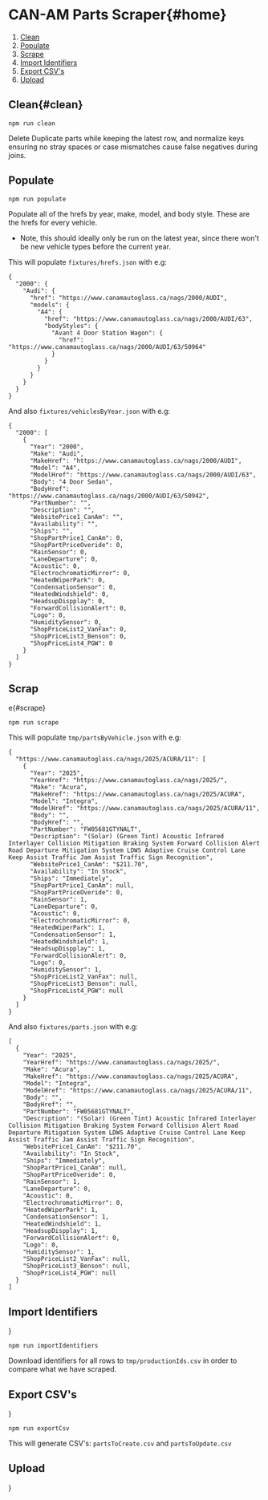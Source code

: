 # CAN-AM Parts Scraper{#home}
1. [Clean](#clean)
2. [Populate](#populate)
3. [Scrape](#scrape)
4. [Import Identifiers](#import)
5. [Export CSV's](#export)
6. [Upload](#upload)
## Clean{#clean} 

`npm run clean`

Delete Duplicate parts while keeping the latest row, and normalize keys ensuring no stray spaces or case mismatches cause false negatives during joins.
## Populate
<a name="populate"></a>
`npm run populate`

Populate all of the hrefs by year, make, model, and body style. These are the hrefs for every vehicle.
  * Note, this should ideally only be run on the latest year, since there won't be new vehicle types before the current year.

This will populate `fixtures/hrefs.json` with e.g:
```
{
  "2000": {
    "Audi": {
      "href": "https://www.canamautoglass.ca/nags/2000/AUDI",
      "models": {
        "A4": {
          "href": "https://www.canamautoglass.ca/nags/2000/AUDI/63",
          "bodyStyles": {
            "Avant 4 Door Station Wagon": {
              "href": "https://www.canamautoglass.ca/nags/2000/AUDI/63/50964"
            }
          }
        }
      }
    }
  }
}
```
And also `fixtures/vehiclesByYear.json` with e.g:
```
{
  "2000": [
    {
      "Year": "2000",
      "Make": "Audi",
      "MakeHref": "https://www.canamautoglass.ca/nags/2000/AUDI",
      "Model": "A4",
      "ModelHref": "https://www.canamautoglass.ca/nags/2000/AUDI/63",
      "Body": "4 Door Sedan",
      "BodyHref": "https://www.canamautoglass.ca/nags/2000/AUDI/63/50942",
      "PartNumber": "",
      "Description": "",
      "WebsitePrice1_CanAm": "",
      "Availability": "",
      "Ships": "",
      "ShopPartPrice1_CanAm": 0,
      "ShopPartPriceOveride": 0,
      "RainSensor": 0,
      "LaneDeparture": 0,
      "Acoustic": 0,
      "ElectrochromaticMirror": 0,
      "HeatedWiperPark": 0,
      "CondensationSensor": 0,
      "HeatedWindshield": 0,
      "HeadsupDispplay": 0,
      "ForwardCollisionAlert": 0,
      "Logo": 0,
      "HumiditySensor": 0,
      "ShopPriceList2_VanFax": 0,
      "ShopPriceList3_Benson": 0,
      "ShopPriceList4_PGW": 0
    }
  ]
}
```
## Scrap
  e{#scrape}

`npm run scrape`

This will populate `tmp/partsByVehicle.json` with e.g:
```
{
  "https://www.canamautoglass.ca/nags/2025/ACURA/11": [
    {
      "Year": "2025",
      "YearHref": "https://www.canamautoglass.ca/nags/2025/",
      "Make": "Acura",
      "MakeHref": "https://www.canamautoglass.ca/nags/2025/ACURA",
      "Model": "Integra",
      "ModelHref": "https://www.canamautoglass.ca/nags/2025/ACURA/11",
      "Body": "",
      "BodyHref": "",
      "PartNumber": "FW05681GTYNALT",
      "Description": "(Solar) (Green Tint) Acoustic Infrared Interlayer Collision Mitigation Braking System Forward Collision Alert Road Departure Mitigation System LDWS Adaptive Cruise Control Lane Keep Assist Traffic Jam Assist Traffic Sign Recognition",
      "WebsitePrice1_CanAm": "$211.70",
      "Availability": "In Stock",
      "Ships": "Immediately",
      "ShopPartPrice1_CanAm": null,
      "ShopPartPriceOveride": 0,
      "RainSensor": 1,
      "LaneDeparture": 0,
      "Acoustic": 0,
      "ElectrochromaticMirror": 0,
      "HeatedWiperPark": 1,
      "CondensationSensor": 1,
      "HeatedWindshield": 1,
      "HeadsupDispplay": 1,
      "ForwardCollisionAlert": 0,
      "Logo": 0,
      "HumiditySensor": 1,
      "ShopPriceList2_VanFax": null,
      "ShopPriceList3_Benson": null,
      "ShopPriceList4_PGW": null
    }
  ]
}
```
And also `fixtures/parts.json` with e.g:
```
[
  {
    "Year": "2025",
    "YearHref": "https://www.canamautoglass.ca/nags/2025/",
    "Make": "Acura",
    "MakeHref": "https://www.canamautoglass.ca/nags/2025/ACURA",
    "Model": "Integra",
    "ModelHref": "https://www.canamautoglass.ca/nags/2025/ACURA/11",
    "Body": "",
    "BodyHref": "",
    "PartNumber": "FW05681GTYNALT",
    "Description": "(Solar) (Green Tint) Acoustic Infrared Interlayer Collision Mitigation Braking System Forward Collision Alert Road Departure Mitigation System LDWS Adaptive Cruise Control Lane Keep Assist Traffic Jam Assist Traffic Sign Recognition",
    "WebsitePrice1_CanAm": "$211.70",
    "Availability": "In Stock",
    "Ships": "Immediately",
    "ShopPartPrice1_CanAm": null,
    "ShopPartPriceOveride": 0,
    "RainSensor": 1,
    "LaneDeparture": 0,
    "Acoustic": 0,
    "ElectrochromaticMirror": 0,
    "HeatedWiperPark": 1,
    "CondensationSensor": 1,
    "HeatedWindshield": 1,
    "HeadsupDispplay": 1,
    "ForwardCollisionAlert": 0,
    "Logo": 0,
    "HumiditySensor": 1,
    "ShopPriceList2_VanFax": null,
    "ShopPriceList3_Benson": null,
    "ShopPriceList4_PGW": null
  }
]
```
## Import Identifiers
<a name="import"></a>} 

`npm run importIdentifiers`

Download identifiers for all rows to `tmp/productionIds.csv` in order to compare what we have scraped.

## Export CSV's
<a name="export"></a>}

`npm run exportCsv`

This will generate CSV's: `partsToCreate.csv` and `partsToUpdate.csv`

## Upload
<a name="upload"></a>}